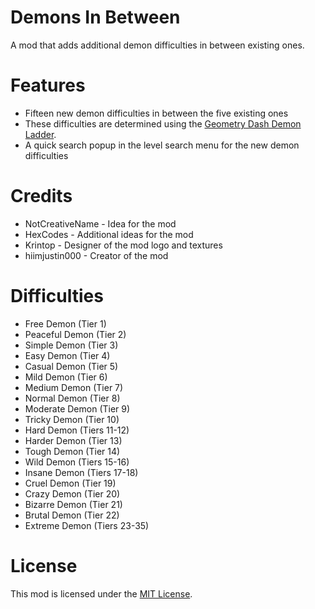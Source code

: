 # Demons In Between
A mod that adds additional demon difficulties in between existing ones.

# Features
- Fifteen new demon difficulties in between the five existing ones
- These difficulties are determined using the [Geometry Dash Demon Ladder](https://gdladder.com).
- A quick search popup in the level search menu for the new demon difficulties

# Credits
- NotCreativeName - Idea for the mod
- HexCodes - Additional ideas for the mod
- Krintop - Designer of the mod logo and textures
- hiimjustin000 - Creator of the mod

# Difficulties
- Free Demon (Tier 1)
- Peaceful Demon (Tier 2)
- Simple Demon (Tier 3)
- Easy Demon (Tier 4)
- Casual Demon (Tier 5)
- Mild Demon (Tier 6)
- Medium Demon (Tier 7)
- Normal Demon (Tier 8)
- Moderate Demon (Tier 9)
- Tricky Demon (Tier 10)
- Hard Demon (Tiers 11-12)
- Harder Demon (Tier 13)
- Tough Demon (Tier 14)
- Wild Demon (Tiers 15-16)
- Insane Demon (Tiers 17-18)
- Cruel Demon (Tier 19)
- Crazy Demon (Tier 20)
- Bizarre Demon (Tier 21)
- Brutal Demon (Tier 22)
- Extreme Demon (Tiers 23-35)

# License
This mod is licensed under the [MIT License](./LICENSE).